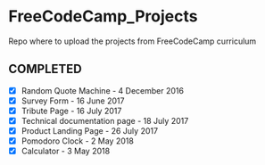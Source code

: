 # FreeCodeCamp_Projects
Repo where to upload the projects from FreeCodeCamp curriculum

## COMPLETED

- [x] Random Quote Machine - 4 December 2016
- [x] Survey Form - 16 June 2017
- [x] Tribute Page - 16 July 2017
- [x] Technical documentation page - 18 July 2017
- [x] Product Landing Page - 26 July 2017
- [x] Pomodoro Clock - 2 May 2018
- [x] Calculator - 3 May 2018